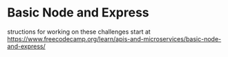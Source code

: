 # Basic Node and Express



structions for working on these challenges start at https://www.freecodecamp.org/learn/apis-and-microservices/basic-node-and-express/
